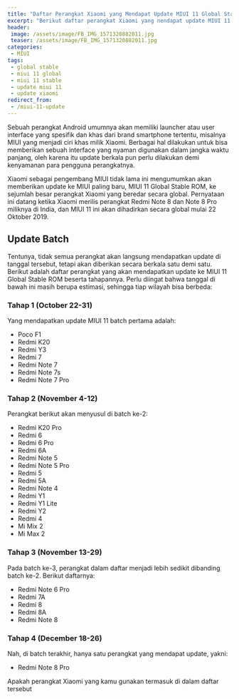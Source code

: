 ```yaml
---
title: "Daftar Perangkat Xiaomi yang Mendapat Update MIUI 11 Global Stable ROM"
excerpt: "Berikut daftar perangkat Xiaomi yang nendapat update MIUI 11 Global Stable ROM"
header:
 image: /assets/image/FB_IMG_1571320882011.jpg
 teaser: /assets/image/FB_IMG_1571320882011.jpg
categories:
 - MIUI
tags:
 - global stable
 - miui 11 global
 - miui 11 stable
 - update miui 11
 - update xiaomi
redirect_from:
 - /miui-11-update
---
```

Sebuah perangkat Android umumnya akan memiliki launcher atau user interface yang spesifik dan khas dari brand smartphone tertentu, misalnya MIUI yang menjadi ciri khas milik Xiaomi. Berbagai hal dilakukan untuk bisa memberikan sebuah interface yang nyaman digunakan dalam jangka waktu panjang, oleh karena itu update berkala pun perlu dilakukan demi kenyamanan para pengguna perangkatnya.

Xiaomi sebagai pengembang MIUI tidak lama ini mengumumkan akan memberikan update ke MIUI paling baru, MIUI 11 Global Stable ROM, ke sejumlah besar perangkat Xiaomi yang beredar secara global. Pernyataan ini datang ketika Xiaomi merilis perangkat Redmi Note 8 dan Note 8 Pro miliknya di India, dan MIUI 11 ini akan dihadirkan secara global mulai 22 Oktober 2019.

## Update Batch

Tentunya, tidak semua perangkat akan langsung mendapatkan update di tanggal tersebut, tetapi akan diberikan secara berkala satu demi satu. Berikut adalah daftar perangkat yang akan mendapatkan update ke MIUI 11 Global Stable ROM beserta tahapannya. Perlu diingat bahwa tanggal di bawah ini masih berupa estimasi, sehingga tiap wilayah bisa berbeda:

### Tahap 1 (October 22-31)

Yang mendapatkan update MIUI 11 batch pertama adalah:

- Poco F1
- Redmi K20
- Redmi Y3
- Redmi 7
- Redmi Note 7
- Redmi Note 7s
- Redmi Note 7 Pro

### Tahap 2 (November 4-12)

Perangkat berikut akan menyusul di batch ke-2:

- Redmi K20 Pro
- Redmi 6
- Redmi 6 Pro
- Redmi 6A
- Redmi Note 5
- Redmi Note 5 Pro
- Redmi 5
- Redmi 5A
- Redmi Note 4
- Redmi Y1
- Redmi Y1 Lite
- Redmi Y2
- Redmi 4
- Mi Mix 2
- Mi Max 2

### Tahap 3 (November 13-29)

Pada batch ke-3, perangkat dalam daftar menjadi lebih sedikit dibanding batch ke-2. Berikut daftarnya:

- Redmi Note 6 Pro
- Redmi 7A
- Redmi 8
- Redmi 8A
- Redmi Note 8

### Tahap 4 (December 18-26)

Nah, di batch terakhir, hanya satu perangkat yang mendapat update, yakni:

- Redmi Note 8 Pro

Apakah perangkat Xiaomi yang kamu gunakan termasuk di dalam daftar tersebut
